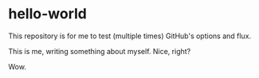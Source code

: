 # hello-world
This repository is for me to test (multiple times) GitHub's options and flux.

This is me, writing something about myself. Nice, right?

Wow.
